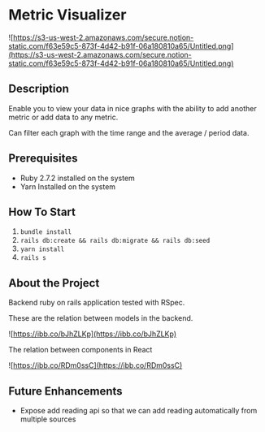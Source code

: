 # Metric Visualizer

![https://s3-us-west-2.amazonaws.com/secure.notion-static.com/f63e59c5-873f-4d42-b91f-06a180810a65/Untitled.png](https://s3-us-west-2.amazonaws.com/secure.notion-static.com/f63e59c5-873f-4d42-b91f-06a180810a65/Untitled.png)

## **Description**

Enable you to view your data in nice graphs with the ability to add another metric or add data to any metric.

Can filter each graph with the time range and the average / period data.

## **Prerequisites**

- Ruby 2.7.2 installed on the system
- Yarn Installed on the system

## **How To Start**

1. `bundle install`
2. `rails db:create && rails db:migrate && rails db:seed`
3. `yarn install`
4. `rails s`

## **About the Project**

Backend ruby on rails application tested with RSpec.

These are the relation between models in the backend.

![https://ibb.co/bJhZLKp](https://ibb.co/bJhZLKp)

The relation between components in React

![https://ibb.co/RDm0ssC](https://ibb.co/RDm0ssC)

## **Future Enhancements**

- Expose add reading api so that we can add reading automatically from multiple sources